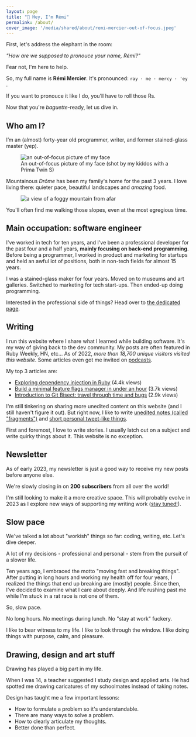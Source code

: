 ```yaml
---
layout: page
title: "👋 Hey, I'm Rémi"
permalink: /about/
cover_image: '/media/shared/about/remi-mercier-out-of-focus.jpeg'
---
```


First, let's address the elephant in the room:

*"How are we supposed to pronouce your name, Rémi?"*

Fear not, I'm here to help.

So, my full name is <strong>Rémi Mercier</strong>. It's pronounced: `ray · me · mercy · 'ey `.

If you want to pronouce it like I do, you’ll have to roll those Rs.

Now that you're *baguette*-ready, let us dive in.

## Who am I?

I’m an (almost) forty-year old programmer, writer, and former stained-glass master (yep).

<figure>
  <img src="{{ site.baseurl }}/media/shared/about/remi-mercier-out-of-focus.jpeg" alt='an out-of-focus picture of my face'/>
  <figcaption>An out-of-focus picture of my face (shot by my kiddos with a Prima Twin S)</figcaption>
</figure>

Mountainous *Drôme* has been my family's home for the past 3 years. I love living there: quieter pace, beautiful landscapes and *amazing* food.

<figure>
  <img src="{{ site.baseurl }}/media/shared/about/vercors.jpeg" alt='a view of a foggy mountain from afar'/>
</figure>

You'll often find me walking those slopes, even at the most egregious time.

## Main occupation: software engineer

I've worked in tech for ten years, and I've been a professional developer for the past four and a half years, **mainly focusing on back-end programming**. Before being a programmer, I worked in product and marketing for startups and held an awful lot of positions, both in non-tech fields for almost 15 years.

I was a stained-glass maker for four years. Moved on to museums and art galleries. Switched to marketing for tech start-ups. Then ended-up doing programming.

Interested in the professional side of things? Head over to [the dedicated page]({{site.baseurl}}/work/).

## Writing

I run this website where I share what I learned while building software. It's my way of giving back to the dev community. My posts are often featured in Ruby Weekly, HN, etc... As of 2022, *more than 18,700 unique visitors visited this website*. Some articles even got me invited on [podcasts]({{site.baseurl}}/talks/).

My top 3 articles are:
- [Exploring dependency injection in Ruby]({{site.baseurl}}/dependency-injection-in-ruby/) (4.4k views)
- [Build a minimal feature flags manager in under an hour]({{site.baseurl}}/minimal-feature-flags-manager/) (3.7k views)
- [Introduction to Git Bisect: travel through time and bugs]({{site.baseurl}}/how-to-use-git-bisect/) (2.9k views)

I'm still tinkering on sharing more unedited content on this website (and I still haven't figure it out). But right now, I like to write [unedited notes (called "fragments")]({{site.baseurl}}/fragments/) and [short personal tweet-like things]({{site.baseurl}}/scribbles/).

First and foremost, I love to write stories. I usually latch out on a subject and write quirky things about it. This website is no exception.

## Newsletter

As of early 2023, my newsletter is just a good way to receive my new posts before anyone else.

We're slowly closing in on **200 subscribers** from all over the world!

I'm still looking to make it a more creative space. This will probably evolve in 2023 as I explore new ways of supporting my writing work ([stay tuned!]({{site.baseurl}}/newsletter/)).

## Slow pace

We've talked a lot about "workish" things so far: coding, writing, etc. Let's dive deeper.

A lot of my decisions - professional and personal - stem from the pursuit of a slower life.

Ten years ago, I embraced the motto "moving fast and breaking things". After putting in long hours and working my health off for four years, I realized the things that end up breaking are (mostly) people. Since then, I've decided to examine what I care about deeply. And life rushing past me while I'm stuck in a rat race is not one of them.

So, slow pace.

No long hours. No meetings during lunch. No "stay at work" fuckery.

I like to bear witness to my life. I like to look through the window. I like doing things with purpose, calm, and pleasure.

## Drawing, design and art stuff

Drawing has played a big part in my life.

When I was 14, a teacher suggested I study design and applied arts. He had spotted me drawing caricatures of my schoolmates instead of taking notes.

Design has taught me a few important lessons:

- How to formulate a problem so it's understandable.
- There are many ways to solve a problem.
- How to clearly articulate my thoughts.
- Better done than perfect.
